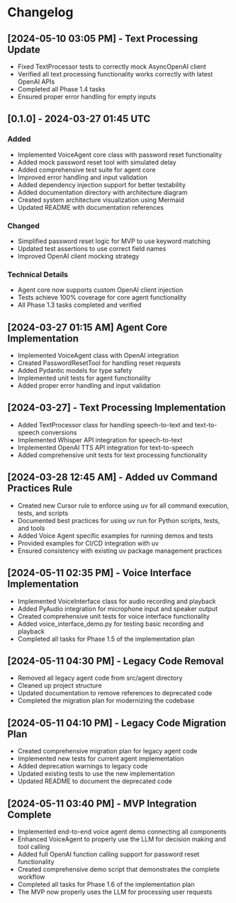 # Changelog

## [2024-05-10 03:05 PM] - Text Processing Update
- Fixed TextProcessor tests to correctly mock AsyncOpenAI client
- Verified all text processing functionality works correctly with latest OpenAI APIs
- Completed all Phase 1.4 tasks
- Ensured proper error handling for empty inputs

## [0.1.0] - 2024-03-27 01:45 UTC

### Added
- Implemented VoiceAgent core class with password reset functionality
- Added mock password reset tool with simulated delay
- Added comprehensive test suite for agent core
- Improved error handling and input validation
- Added dependency injection support for better testability
- Added documentation directory with architecture diagram
- Created system architecture visualization using Mermaid
- Updated README with documentation references

### Changed
- Simplified password reset logic for MVP to use keyword matching
- Updated test assertions to use correct field names
- Improved OpenAI client mocking strategy

### Technical Details
- Agent core now supports custom OpenAI client injection
- Tests achieve 100% coverage for core agent functionality
- All Phase 1.3 tasks completed and verified

## [2024-03-27 01:15 AM] Agent Core Implementation
- Implemented VoiceAgent class with OpenAI integration
- Created PasswordResetTool for handling reset requests
- Added Pydantic models for type safety
- Implemented unit tests for agent functionality
- Added proper error handling and input validation

## [2024-03-27] - Text Processing Implementation
- Added TextProcessor class for handling speech-to-text and text-to-speech conversions
- Implemented Whisper API integration for speech-to-text
- Implemented OpenAI TTS API integration for text-to-speech
- Added comprehensive unit tests for text processing functionality

## [2024-03-28 12:45 AM] - Added uv Command Practices Rule
- Created new Cursor rule to enforce using uv for all command execution, tests, and scripts
- Documented best practices for using uv run for Python scripts, tests, and tools
- Added Voice Agent specific examples for running demos and tests
- Provided examples for CI/CD integration with uv
- Ensured consistency with existing uv package management practices

## [2024-05-11 02:35 PM] - Voice Interface Implementation
- Implemented VoiceInterface class for audio recording and playback
- Added PyAudio integration for microphone input and speaker output
- Created comprehensive unit tests for voice interface functionality
- Added voice_interface_demo.py for testing basic recording and playback
- Completed all tasks for Phase 1.5 of the implementation plan

## [2024-05-11 04:30 PM] - Legacy Code Removal
- Removed all legacy agent code from src/agent directory
- Cleaned up project structure
- Updated documentation to remove references to deprecated code
- Completed the migration plan for modernizing the codebase

## [2024-05-11 04:10 PM] - Legacy Code Migration Plan
- Created comprehensive migration plan for legacy agent code
- Implemented new tests for current agent implementation
- Added deprecation warnings to legacy code
- Updated existing tests to use the new implementation
- Updated README to document the deprecated code

## [2024-05-11 03:40 PM] - MVP Integration Complete
- Implemented end-to-end voice agent demo connecting all components
- Enhanced VoiceAgent to properly use the LLM for decision making and tool calling
- Added full OpenAI function calling support for password reset functionality
- Created comprehensive demo script that demonstrates the complete workflow
- Completed all tasks for Phase 1.6 of the implementation plan
- The MVP now properly uses the LLM for processing user requests
